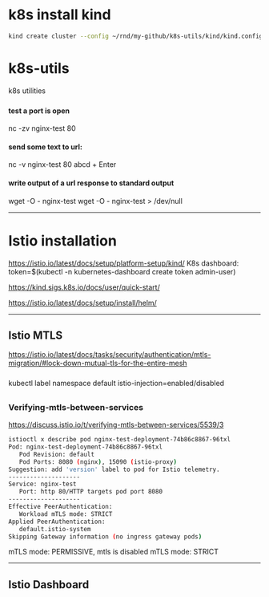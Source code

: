 # k8s install kind
```bash
kind create cluster --config ~/rnd/my-github/k8s-utils/kind/kind.config.yaml
```
# k8s-utils
k8s utilities 

### 
#### test a port is open
nc -zv nginx-test 80

#### send some text to url:
nc -v nginx-test 80
abcd + Enter


#### write output of a url response to standard output
wget -O - nginx-test
wget -O - nginx-test > /dev/null



---

# Istio installation 
https://istio.io/latest/docs/setup/platform-setup/kind/
K8s dashboard: token=$(kubectl -n kubernetes-dashboard create token admin-user)

https://kind.sigs.k8s.io/docs/user/quick-start/

https://istio.io/latest/docs/setup/install/helm/



---

## Istio MTLS
https://istio.io/latest/docs/tasks/security/authentication/mtls-migration/#lock-down-mutual-tls-for-the-entire-mesh
###
kubectl label namespace default istio-injection=enabled/disabled
##
### Verifying-mtls-between-services 

https://discuss.istio.io/t/verifying-mtls-between-services/5539/3 
```bash
istioctl x describe pod nginx-test-deployment-74b86c8867-96txl              1 ↵  14:34:50 
Pod: nginx-test-deployment-74b86c8867-96txl
   Pod Revision: default
   Pod Ports: 8080 (nginx), 15090 (istio-proxy)
Suggestion: add 'version' label to pod for Istio telemetry.
--------------------
Service: nginx-test
   Port: http 80/HTTP targets pod port 8080
--------------------
Effective PeerAuthentication:
   Workload mTLS mode: STRICT
Applied PeerAuthentication:
   default.istio-system
Skipping Gateway information (no ingress gateway pods)
```
 mTLS mode: PERMISSIVE, mtls is disabled
 mTLS mode: STRICT
 
 ---
 ## Istio Dashboard
 
